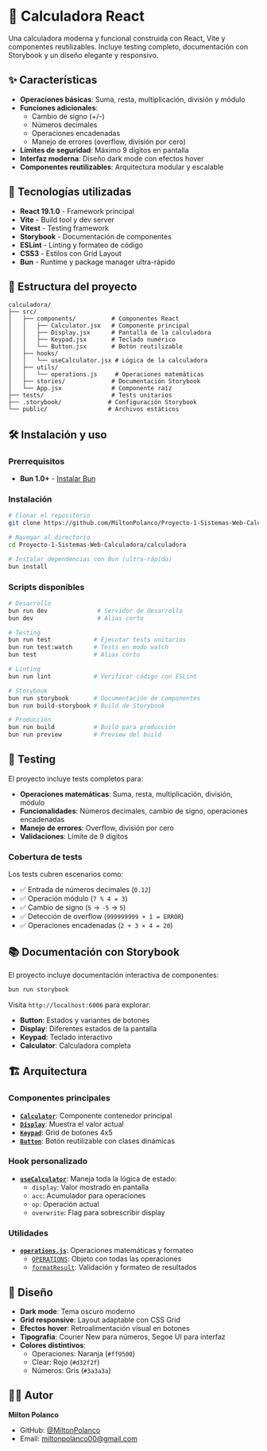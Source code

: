 # 🧮 Calculadora React

Una calculadora moderna y funcional construida con React, Vite y componentes reutilizables. Incluye testing completo, documentación con Storybook y un diseño elegante y responsivo.

## ✨ Características

- **Operaciones básicas**: Suma, resta, multiplicación, división y módulo
- **Funciones adicionales**: 
  - Cambio de signo (+/-)
  - Números decimales
  - Operaciones encadenadas
  - Manejo de errores (overflow, división por cero)
- **Límites de seguridad**: Máximo 9 dígitos en pantalla
- **Interfaz moderna**: Diseño dark mode con efectos hover
- **Componentes reutilizables**: Arquitectura modular y escalable

## 🚀 Tecnologías utilizadas

- **React 19.1.0** - Framework principal
- **Vite** - Build tool y dev server
- **Vitest** - Testing framework
- **Storybook** - Documentación de componentes
- **ESLint** - Linting y formateo de código
- **CSS3** - Estilos con Grid Layout
- **Bun** - Runtime y package manager ultra-rápido

## 📁 Estructura del proyecto

```
calculadora/
├── src/
│   ├── components/          # Componentes React
│   │   ├── Calculator.jsx   # Componente principal
│   │   ├── Display.jsx      # Pantalla de la calculadora
│   │   ├── Keypad.jsx       # Teclado numérico
│   │   └── Button.jsx       # Botón reutilizable
│   ├── hooks/
│   │   └── useCalculator.jsx # Lógica de la calculadora
│   ├── utils/
│   │   └── operations.js     # Operaciones matemáticas
│   ├── stories/             # Documentación Storybook
│   └── App.jsx              # Componente raíz
├── tests/                   # Tests unitarios
├── .storybook/             # Configuración Storybook
└── public/                 # Archivos estáticos
```

## 🛠️ Instalación y uso

### Prerrequisitos
- **Bun 1.0+** - [Instalar Bun](https://bun.sh/docs/installation)

### Instalación

```bash
# Clonar el repositorio
git clone https://github.com/MiltonPolanco/Proyecto-1-Sistemas-Web-Calculadora

# Navegar al directorio
cd Proyecto-1-Sistemas-Web-Calculadora/calculadora

# Instalar dependencias con Bun (ultra-rápido)
bun install
```

### Scripts disponibles

```bash
# Desarrollo
bun run dev              # Servidor de desarrollo
bun dev                  # Alias corto

# Testing
bun run test            # Ejecutar tests unitarios
bun run test:watch      # Tests en modo watch
bun test                # Alias corto

# Linting
bun run lint            # Verificar código con ESLint

# Storybook
bun run storybook       # Documentación de componentes
bun run build-storybook # Build de Storybook

# Producción
bun run build           # Build para producción
bun run preview         # Preview del build
```


## 🧪 Testing

El proyecto incluye tests completos para:

- **Operaciones matemáticas**: Suma, resta, multiplicación, división, módulo
- **Funcionalidades**: Números decimales, cambio de signo, operaciones encadenadas
- **Manejo de errores**: Overflow, división por cero
- **Validaciones**: Límite de 9 dígitos

### Cobertura de tests

Los tests cubren escenarios como:
- ✅ Entrada de números decimales (`0.12`)
- ✅ Operación módulo (`7 % 4 = 3`)
- ✅ Cambio de signo (`5` → `-5` → `5`)
- ✅ Detección de overflow (`999999999 + 1 = ERROR`)
- ✅ Operaciones encadenadas (`2 + 3 × 4 = 20`)

## 📚 Documentación con Storybook

El proyecto incluye documentación interactiva de componentes:

```bash
bun run storybook
```

Visita `http://localhost:6006` para explorar:
- **Button**: Estados y variantes de botones
- **Display**: Diferentes estados de la pantalla
- **Keypad**: Teclado interactivo
- **Calculator**: Calculadora completa

## 🏗️ Arquitectura

### Componentes principales

- **[`Calculator`](calculadora/src/components/Calculator.jsx)**: Componente contenedor principal
- **[`Display`](calculadora/src/components/Display.jsx)**: Muestra el valor actual
- **[`Keypad`](calculadora/src/components/Keypad.jsx)**: Grid de botones 4x5
- **[`Button`](calculadora/src/components/Button.jsx)**: Botón reutilizable con clases dinámicas

### Hook personalizado

- **[`useCalculator`](calculadora/src/hooks/useCalculator.jsx)**: Maneja toda la lógica de estado:
  - `display`: Valor mostrado en pantalla
  - `acc`: Acumulador para operaciones
  - `op`: Operación actual
  - `overwrite`: Flag para sobrescribir display

### Utilidades

- **[`operations.js`](calculadora/src/utils/operations.js)**: Operaciones matemáticas y formateo
  - [`OPERATIONS`](src/utils/operations.js): Objeto con todas las operaciones
  - [`formatResult`](src/utils/operations.js): Validación y formateo de resultados

## 🎨 Diseño

- **Dark mode**: Tema oscuro moderno
- **Grid responsive**: Layout adaptable con CSS Grid
- **Efectos hover**: Retroalimentación visual en botones
- **Tipografía**: Courier New para números, Segoe UI para interfaz
- **Colores distintivos**: 
  - Operaciones: Naranja (`#ff9500`)
  - Clear: Rojo (`#d32f2f`)
  - Números: Gris (`#3a3a3a`)

## 👨‍💻 Autor

**Milton Polanco**
- GitHub: [@MiltonPolanco](https://github.com/MiltonPolanco)
- Email: miltonpolanco00@gmail.com
